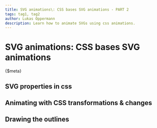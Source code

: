 ```yaml
---
title: SVG animations\: CSS bases SVG animations - PART 2
tags: tag1, tag2
author: Lukas Oppermann
description: Learn how to animate SVGs using css animations.
---
```

# SVG animations: CSS bases SVG animations
{$meta}

## SVG properties in css

## Animating with CSS transformations & changes

## Drawing the outlines
<style type="text/css">
@keyframes draw {
    0% {
    opacity: 0;
    stroke-dashoffset:-300;
  }
  100% {
    opacity: 1;
    stroke-dashoffset:0;
  }
}
#draw path{
    stroke-dasharray: 300 300;
    animation: draw 3s;
    animation-fill-mode: forwards;
}
</style>

<svg id="draw" xmlns="http://www.w3.org/2000/svg" width="100" height="100" viewBox="0 0 100 100">
  <path id="outside" d="M48 15.2c9.7 0 23.3 1.4 23.3 17.5 0 10-6.4 13.2-10.2 15.1 4.7 1.3 12.5 5 12.5 16.5 0 16.7-11.9 19.4-24.8 19.4H32.4c-1.7 0-2.1-.4-2.1-2.1V17.3c0-1.8.4-2.1 2.1-2.1H48z" fill="none" stroke="#000"/>
  <path id="innertop" d="M46.9 43.5c5.9 0 10.9-1.5 10.9-9.4 0-6.3-4.3-8.4-9.8-8.4h-4.2v17.8h3.1z" fill="none" stroke="#000"/>
  <path id="innerbottom" d="M47.4 73.2c6.9 0 12.7-1.2 12.7-9.7 0-8.4-5.8-9.5-12.5-9.5h-3.8v19.2h3.6z" fill="none" stroke="#000"/>
</svg>
